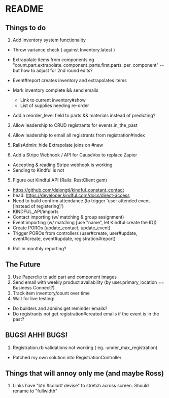 # README

## Things to do
1. Add inventory system functionality
  * Throw variance check ( against Inventory.latest )
  * Extrapolate items from components eg "count.part.extrapolate_component_parts.first.parts_per_component" -- but how to adjust for 2nd round edits?

  * Event#report creates inventory and extrapolates items
  * Mark inventory complete && send emails
    - Link to current inventory#show
    - List of supplies needing re-order
  * Add a reorder_level field to parts && materials instead of predicting?

3. Allow leadership to CRUD registrants for events.in_the_past
2. Allow leadership to email all registrants from registration#index

7. RailsAdmin: hide Extrapolate joins on #new

4. Add a Stripe Webhook / API for CauseVox to replace Zapier
  * Accepting & reading Stripe webhook is working
  * Sending to Kindful is not
5. Figure out Kindful API (Rails: RestClient gem)
  * https://github.com/delongtj/kindful_constant_contact
  * head: https://developer.kindful.com/docs/direct-access
  * Need to build confirm attendance (to trigger 'user attended event [instead of registering]')
  * KINDFUL_API/imports
  * Contact importing (w/ matching & group assignment)
  * Event importing (w/ matching [use "name", let Kindful create the ID])
  * Create POROs (update_contact, update_event)
  * Trigger POROs from controllers (user#create, user#update, event#create, event#update, registration#report)
6. Roll in monthly reporting?

## The Future
1. Use Paperclip to add part and component images
1. Send email with weekly product availability (by user.primary_location == Business Connect?)
1. Track item inventory/count over time
1. Wait for live testing:
  * Do builders and admins get reminder emails?
  * Do registrants not get registration#created emails if the event is in the past?

## BUGS! AHH! BUGS!
1. Registration.rb validations not working  ( eg. :under_max_registration)
  * Patched my own solution into RegistrationController

## Things that will annoy only me (and maybe Ross)
1. Links have "btn #color# devise" to stretch across screen. Should rename to "fullwidth"


